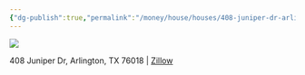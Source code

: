 ```yaml
---
{"dg-publish":true,"permalink":"/money/house/houses/408-juniper-dr-arlington-tx-76018/"}
---
```



![](https://photos.zillowstatic.com/fp/2460dc17d0b84585f7aeec6bc5af811a-cc_ft_1536.webp)

408 Juniper Dr, Arlington, TX 76018 | [Zillow](https://www.zillow.com/homedetails/408-Juniper-Dr-Arlington-TX-76018/29215955_zpid/)